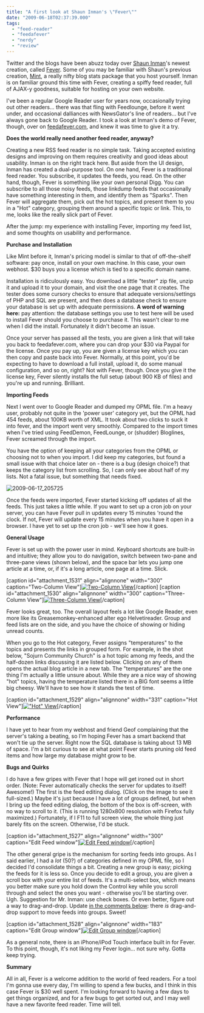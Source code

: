 ```yaml
---
title: "A first look at Shaun Inman's \"Fever\""
date: "2009-06-18T02:37:39.000"
tags: 
  - "feed-reader"
  - "feedafever"
  - "nerdy"
  - "review"
---
```


Twitter and the blogs have been abuzz today over [Shaun Inman](http://www.shauninman.com)'s newest creation, called [Fever](http://www.feedafever.com). Some of you may be familiar with Shaun's previous creation, [Mint](http://haveamint.com/), a really nifty blog stats package that you host yourself. Inman is on familiar ground this time with Fever, creating a spiffy feed reader, full of AJAX-y goodness, suitable for hosting on your own website.

I've been a regular Google Reader user for years now, occasionally trying out other readers... there was that fling with Feedlounge, before it went under, and occasional dalliances with NewsGator's line of readers... but I've always gone back to Google Reader. I took a look at Inman's demo of Fever, though, over on [feedafever.com](http://www.feedafever.com), and knew it was time to give it a try.

**Does the world really need another feed reader, anyway?**

Creating a new RSS feed reader is no simple task. Taking accepted existing designs and improving on them requires creativity and good ideas about usability. Inman is on the right track here. But aside from the UI design, Inman has created a dual-purpose tool. On one hand, Fever is a traditional feed reader. You subscribe, it updates the feeds, you read. On the other hand, though, Fever is something like your own personal Digg. You can subscribe to all those noisy feeds, those linkdump feeds that occasionally have something interesting in them, and identify them as "Sparks". Then Fever will aggregate them, pick out the hot topics, and present them to you in a "Hot" category, grouping them around a specific topic or link. This, to me, looks like the really slick part of Fever.

After the jump: my experience with installing Fever, importing my feed list, and some thoughts on usability and performance.

**Purchase and Installation**

Like Mint before it, Inman's pricing model is similar to that of off-the-shelf software: pay once, install on your own machine. In this case, your own webhost. $30 buys you a license which is tied to a specific domain name.

Installation is ridiculously easy. You download a little "tester" zip file, unzip it and upload it to your domain, and visit the one page that it creates. The tester does some cursory checks to ensure that adequate versions/settings of PHP and SQL are present, and then does a database check to ensure your database is set up with adequate permissions. **A word of warning here:** pay attention: the database settings you use to test here will be used to install Fever should you choose to purchase it. This wasn't clear to me when I did the install. Fortunately it didn't become an issue.

Once your server has passed all the tests, you are given a link that will take you back to feedafever.com, where you can drop your $30 via Paypal for the license. Once you pay up, you are given a license key which you can then copy and paste back into Fever. Normally, at this point, you'd be expecting to have to download a full install, upload it, do some manual configuration, and so on, right? Not with Fever, though. Once you give it the license key, Fever silently installs the full setup (about 900 KB of files) and you're up and running. Brilliant.

**Importing Feeds**

Next I went over to Google Reader and dumped my OPML file. I'm a heavy user, probably not quite in the 'power user' category yet, but the OPML had 454 feeds, about 100KB worth of XML. It took about two clicks to suck it into fever, and the import went very smoothly. Compared to the import times when I've tried using FeedDemon, FeedLounge, or (shudder) Bloglines, Fever screamed through the import.

You have the option of keeping all your categories from the OPML or choosing not to when you import. I did keep my categories, but found a small issue with that choice later on - there is a bug (design choice?) that keeps the category list from scrolling. So, I can only see about half of my lists. Not a fatal issue, but something that needs fixed.

![2009-06-17_205725](http://www.chrishubbs.com/wordpress/wp-content/uploads/2009/06/2009-06-17_205725.png "2009-06-17_205725")

Once the feeds were imported, Fever started kicking off updates of all the feeds. This just takes a little while. If you want to set up a cron job on your server, you can have Fever pull in updates every 15 minutes 'round the clock. If not, Fever will update every 15 minutes when you have it open in a browser. I have yet to set up the cron job - we'll see how it goes.

**General Usage**

Fever is set up with the power user in mind. Keyboard shortcuts are built-in and intuitive; they allow you to do navigation, switch between two-pane and three-pane views (shown below), and the space bar lets you jump one article at a time, or, if it's a long article, one page at a time. Slick.

\[caption id="attachment\_1531" align="alignnone" width="300" caption="Two-Column View"\][![Two-Column View](http://www.chrishubbs.com/wordpress/wp-content/uploads/2009/06/two-column-fever-300x150.png "two-column-fever")](http://www.chrishubbs.com/wordpress/wp-content/uploads/2009/06/two-column-fever.png)\[/caption\] \[caption id="attachment\_1530" align="alignnone" width="300" caption="Three-Column View"\][![Three-Column View](http://www.chrishubbs.com/wordpress/wp-content/uploads/2009/06/three-column-fever-300x150.png "three-column-fever")](http://www.chrishubbs.com/wordpress/wp-content/uploads/2009/06/three-column-fever.png)\[/caption\]

Fever looks great, too. The overall layout feels a lot like Google Reader, even more like its Greasemonkey-enhanced alter ego Helvetireader. Group and feed lists are on the side, and you have the choice of showing or hiding unread counts.

When you go to the Hot category, Fever assigns "temperatures" to the topics and presents the links in grouped form. For example, in the shot below, "Sojurn Community Church" is a hot topic among my feeds, and the half-dozen links discussing it are listed below. Clicking on any of them opens the actual blog article in a new tab. The "temperatures" are the one thing I'm actually a little unsure about. While they are a nice way of showing "hot" topics, having the temperature listed there in a BIG font seems a little big cheesy. We'll have to see how it stands the test of time.

\[caption id="attachment\_1529" align="alignnone" width="331" caption="Hot View"\][!["Hot" View](http://www.chrishubbs.com/wordpress/wp-content/uploads/2009/06/hot-view-1024x514.png "hot-view")](http://www.chrishubbs.com/wordpress/wp-content/uploads/2009/06/hot-view.png)\[/caption\]

**Performance**

I have yet to hear from my webhost and friend Geof complaining that the server's taking a beating, so I'm hoping Fever has a smart backend that won't tie up the server. Right now the SQL database is taking about 13 MB of space. I'm a bit curious to see at what point Fever starts pruning old feed items and how large my database might grow to be.

**Bugs and Quirks**

I do have a few gripes with Fever that I hope will get ironed out in short order. (Note: Fever automatically checks the server for updates to itself! Awesome!) The first is the feed editing dialog. (Click on the image to see it full-sized.) Maybe it's just because I have a lot of groups defined, but when I bring up the feed editing dialog, the bottom of the box is off-screen, with no way to scroll to it. (This is running 1280x800 resolution with Firefox fully maximized.) Fortunately, if I F11 to full screen view, the whole thing just barely fits on the screen. Otherwise, I'd be stuck.

\[caption id="attachment\_1527" align="alignnone" width="300" caption="Edit Feed window"\][![Edit Feed window](http://www.chrishubbs.com/wordpress/wp-content/uploads/2009/06/edit-feed-window-300x150.png "edit-feed-window")](http://www.chrishubbs.com/wordpress/wp-content/uploads/2009/06/edit-feed-window.png)\[/caption\]

The other general gripe is the mechanism for sorting feeds into groups. As I said earlier, I had a _lot_ (50?) of categories defined in my OPML file, so I decided I'd consolidate things a bit. Creating a new group is easy; picking the feeds for it is less so. Once you decide to edit a group, you are given a scroll box with your entire list of feeds. It's a multi-select box, which means you better make sure you hold down the Control key while you scroll through and select the ones you want - otherwise you'll be starting over. Ugh. Suggestion for Mr. Inman: use check boxes. Or even better, figure out a way to drag-and-drop. Update [in the comments below](http://www.chrishubbs.com/2009/06/17/a-first-look-at-shaun-inmans-fever/comment-page-1/#comment-12971): there _is_ drag-and-drop support to move feeds into groups. Sweet!

\[caption id="attachment\_1528" align="alignnone" width="183" caption="Edit Group window"\][![Edit Group window](http://www.chrishubbs.com/wordpress/wp-content/uploads/2009/06/edit-group-window-183x300.png "edit-group-window")](http://www.chrishubbs.com/wordpress/wp-content/uploads/2009/06/edit-group-window.png)\[/caption\]

As a general note, there is an iPhone/iPod Touch interface built in for Fever. To this point, though, it's not liking my Fever login... not sure why. Gotta keep trying.

**Summary**

All in all, Fever is a welcome addition to the world of feed readers. For a tool I'm gonna use every day, I'm willing to spend a few bucks, and I think in this case Fever is $30 well spent. I'm looking forward to having a few days to get things organized, and for a few bugs to get sorted out, and I may well have a new favorite feed reader. Time will tell.
